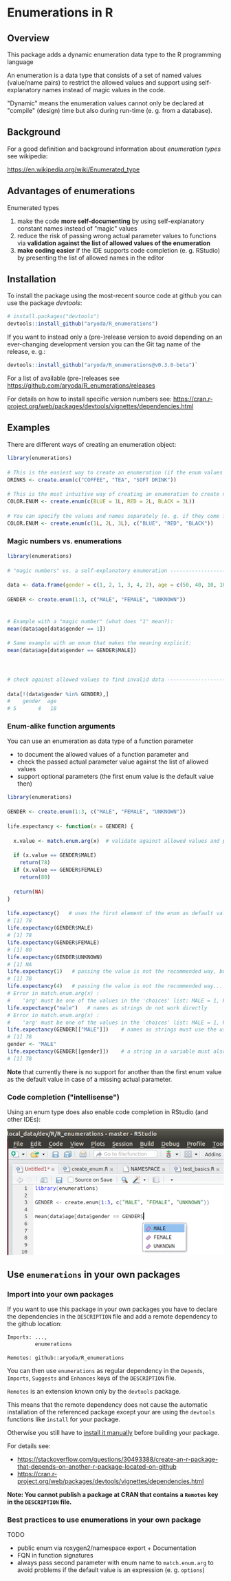 # Enumerations in R

## Overview

This package adds a dynamic enumeration data type to the R programming language

An enumeration is a data type that consists of a set of named values (value/name pairs)
to restrict the allowed values and support using self-explanatory names instead
of magic values in the code.

"Dynamic" means the enumeration values cannot only be declared at "compile" (design) time
but also during run-time (e. g. from a database).



## Background

For a good definition and background information about *enumeration types* see wikipedia:

https://en.wikipedia.org/wiki/Enumerated_type



## Advantages of enumerations

Enumerated types

1. make the code **more self-documenting** by using self-explanatory constant names instead of "magic" values
2. reduce the risk of passing wrong actual parameter values to functions via **validation against
   the list of allowed values of the enumeration**
3. **make coding easier** if the IDE supports code completion (e. g. RStudio)
   by presenting the list of allowed names in the editor



## Installation

To install the package using the most-recent source code at github you can use the package *devtools*:

```R
# install.packages("devtools")
devtools::install_github("aryoda/R_enumerations")
```

If you want to instead only a (pre-)release version to avoid depending on an ever-changing development version
you can the Git tag name of the release, e. g.:

```R
devtools::install_github("aryoda/R_enumerations@v0.3.0-beta")`
```

For a list of available (pre-)releases see https://github.com/aryoda/R_enumerations/releases

For details on how to install specific version numbers see: https://cran.r-project.org/web/packages/devtools/vignettes/dependencies.html



## Examples

There are different ways of creating an enumeration object:

```R
library(enumerations)

# This is the easiest way to create an enumeration (if the enum values are not important)
DRINKS <- create.enum(c("COFFEE", "TEA", "SOFT DRINK"))

# This is the most intuitive way of creating an enumeration to create names of meaningful values
COLOR.ENUM <- create.enum(c(BLUE = 1L, RED = 2L, BLACK = 3L))

# You can specify the values and names separately (e. g. if they come from a CSV file or database table)
COLOR.ENUM <- create.enum(c(1L, 2L, 3L), c("BLUE", "RED", "BLACK"))
```



### Magic numbers vs. enumerations

```R
library(enumerations)

# "magic numbers" vs. a self-explanatory enumeration --------------------------------------------------------------

data <- data.frame(gender = c(1, 2, 1, 3, 4, 2), age = c(50, 40, 10, 10, 18, 25))

GENDER <- create.enum(1:3, c("MALE", "FEMALE", "UNKNOWN"))


# Example with a "magic number" (what does "1" mean?):
mean(data$age[data$gender == 1])

# Same example with an enum that makes the meaning explicit:
mean(data$age[data$gender == GENDER$MALE])



# check against allowed values to find invalid data ---------------------------------------------------------------

data[!(data$gender %in% GENDER),]
#    gender  age
# 5       4   18
```


### Enum-alike function arguments

You can use an enumeration as data type of a function parameter

- to document the allowed values of a function parameter and
- check the passed actual parameter value against the list of allowed values
- support optional parameters (the first enum value is the default value then)

```R
library(enumerations)

GENDER <- create.enum(1:3, c("MALE", "FEMALE", "UNKNOWN"))

life.expectancy <- function(x = GENDER) {

  x.value <- match.enum.arg(x)  # validate against allowed values and pass the default value if no value was passed
  
  if (x.value == GENDER$MALE)
    return(78)
  if (x.value == GENDER$FEMALE)
    return(80)
    
  return(NA)
}

life.expectancy()   # uses the first element of the enum as default value!
# [1] 78
life.expectancy(GENDER$MALE)
# [1] 78
life.expectancy(GENDER$FEMALE)
# [1] 80
life.expectancy(GENDER$UNKNOWN)
# [1] NA
life.expectancy(1)   # passing the value is not the recommended way, but also works
# [1] 78
life.expectancy(4)   # passing the value is not the recommended way... because you may use invalid values
# Error in match.enum.arg(x) : 
#    'arg' must be one of the values in the 'choices' list: MALE = 1, FEMALE = 2, UNKNOWN = 3 
life.expectancy("male")   # names as strings do not work directly
# Error in match.enum.arg(x) : 
#    'arg' must be one of the values in the 'choices' list: MALE = 1, FEMALE = 2, UNKNOWN = 3 
life.expectancy(GENDER[["MALE"]])    # names as strings must use the usual double-bracket syntax
# [1] 78
gender <- "MALE"
life.expectancy(GENDER[[gender]])    # a string in a variable must also use the double-brackets
# [1] 78
```

**Note** that currently there is no support for another than the first enum value as the default value
in case of a missing actual parameter.



### Code completion ("intellisense")

Using an enum type does also enable code completion in RStudio (and other IDEs):

![Picture: RStudio code completion](inst/pics/RStudio_code_completion.png)



## Use `enumerations` in your own packages

### Import into your own packages

If you want to use this package in your own packages you have to declare the dependencies in the
`DESCRIPTION` file and add a remote dependency to the github location:

```
Imports: ...,
         enumerations

Remotes: github::aryoda/R_enumerations
```

You can then use `enumerations` as regular dependency in the `Depends`, `Imports`, `Suggests`
and `Enhances` keys of the `DESCRIPTION` file.

`Remotes` is an extension known only by the `devtools` package.

This means that the remote dependency does not cause the automatic installation of the referenced package
except your are using the `devtools` functions like `install` for your package.

Otherwise you still have to [install it manually](#installation) before building your package.

For details see:

* https://stackoverflow.com/questions/30493388/create-an-r-package-that-depends-on-another-r-package-located-on-github
* https://cran.r-project.org/web/packages/devtools/vignettes/dependencies.html

**Note: You cannot publish a package at CRAN that contains a `Remotes` key in the `DESCRIPTION` file.**



### Best practices to use enumerations in your own package

TODO

* public enum via roxygen2/namespace export + Documentation
* FQN in function signatures
* always pass second parameter with enum name to `match.enum.arg` to avoid problems if
  the default value is an expression (e. g. `options`)








